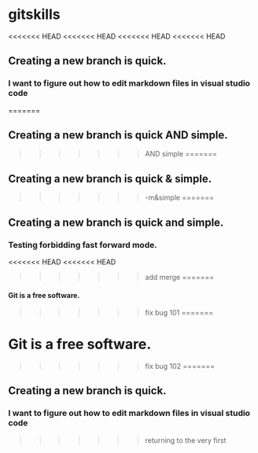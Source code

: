 # gitskills
<<<<<<< HEAD
<<<<<<< HEAD
<<<<<<< HEAD
<<<<<<< HEAD
## Creating a new branch is quick.
### I want to figure out how to edit markdown files in visual studio code
=======
## Creating a new branch is quick AND simple.
>>>>>>> AND simple
=======
## Creating a new branch is quick & simple.
>>>>>>> -m&simple
=======
## Creating a new branch is quick and simple.
### Testing forbidding fast forward mode.
<<<<<<< HEAD
<<<<<<< HEAD

>>>>>>> add merge
=======
#### Git is a free software.
>>>>>>> fix bug 101
=======
# Git is a free software.
>>>>>>> fix bug 102
=======
## Creating a new branch is quick.
### I want to figure out how to edit markdown files in visual studio code
>>>>>>> returning to the very first
